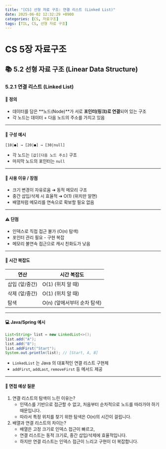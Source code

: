 ```yaml
---
title: "[CS] 선형 자료 구조: 연결 리스트 (Linked List)"
date: 2025-06-02 12:32:29 +0900
categories: [CS, 자료구조]
tags: [TIL, CS, 선형 자료 구조]
---
```

# CS 5장 자료구조
## 📚 5.2 선형 자료 구조 (Linear Data Structure)

### 5.2.1 연결 리스트 (Linked List)

#### 📘 정의
- 데이터를 담은 **노드(Node)**가 서로 **포인터(링크)로 연결**되어 있는 구조
- 각 노드는 데이터 + 다음 노드의 주소를 가지고 있음

---

#### 📌 구성 예시

```plaintext
[10|●] → [20|●] → [30|null]
```
- 각 노드는 `[값][다음 노드 주소]` 구조
- 마지막 노드의 포인터는 `null`

---

#### 🎯 사용 이유 / 장점
- 크기 변경이 자유로움 ➔ 동적 메모리 구조
- 중간 삽입/삭제 시 효율적 ➔ O(1) (위치만 알면)
- 배열처럼 메모리를 연속으로 확보할 필요 없음

---

#### ⚠️ 단점
- 인덱스로 직접 접근 불가 (O(n) 탐색)
- 포인터 관리 필요 - 구현 복잡
- 메모리 불연속 접근으로 캐시 친화도가 낮음

---

#### 🏢 시간 복잡도

| 연산        | 시간 복잡도             |
|-----------|--------------------|
| 삽입 (앞/중간) | O(1) (위치 알 때)      |
| 삭제 (앞/중간) | O(1) (위치 알 때)      |
| 탐색        | O(n) (앞에서부터 순차 탐색) |


---

#### 💻 Java/Spring 예시

```java
List<String> list = new LinkedList<>();
list.add("A");
list.add("B");
list.addFirst("Start");
System.out.println(list); // [Start, A, B]
```

- `LinkedList` 는 Java 의 대표적인 연결 리스트 구현체
- `addFirst`, `addLast`, `removeFirst` 등 메서드 제공

---

#### 🎤 면접 예상 질문
1. 연결 리스트의 탐색이 느린 이유는?
   - 인덱스를 기반으로 접근할 수 없고, 처음부터 순차적으로 노드를 따라가야 하기 때문입니다.
   - 따라서 특정 위치를 찾기 위한 탐색은 O(n)의 시간이 걸립니다.
2. 배열과 연결 리스트의 차이는?
   - 배열은 고정 크기로 인덱스 접근이 빠르고,
   - 연결 리스트는 동적 크기로, 중간 삽입/삭제에 효율적입니다.
   - 하지만 연결 리스트는 인덱스 접근이 느리고 구현이 더 복잡합니다.
